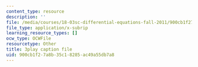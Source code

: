 ```yaml
---
content_type: resource
description: ''
file: /media/courses/18-03sc-differential-equations-fall-2011/900cb1f27a8b35c18285ac49a55db7a8_eyNm7XGJr4s.srt
file_type: application/x-subrip
learning_resource_types: []
ocw_type: OCWFile
resourcetype: Other
title: 3play caption file
uid: 900cb1f2-7a8b-35c1-8285-ac49a55db7a8
---
```

